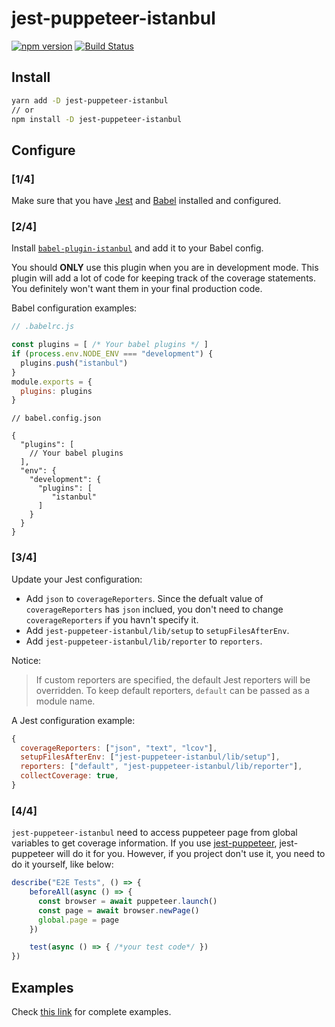 # jest-puppeteer-istanbul

<p>
  <a href="http://badge.fury.io/js/jest-puppeteer-istanbul"><img src="https://badge.fury.io/js/jest-puppeteer-istanbul.svg" alt="npm version"></a>
  <a href="https://circleci.com/gh/ocavue/jest-puppeteer-istanbul/tree/master"><img src="https://circleci.com/gh/ocavue/jest-puppeteer-istanbul/tree/master.svg?&style=shield" alt="Build Status"></a>
</p>

## Install

```bash
yarn add -D jest-puppeteer-istanbul
// or
npm install -D jest-puppeteer-istanbul
```

## Configure

### [1/4]

Make sure that you have [Jest](https://github.com/facebook/jest) and [Babel](https://github.com/babel/babel) installed and configured.

### [2/4]

Install [`babel-plugin-istanbul`](https://www.npmjs.com/package/babel-plugin-istanbul) and add it to your Babel config.

You should **ONLY** use this plugin when you are in development mode. This plugin will add a lot of code for keeping track of the coverage statements. You definitely won't want them in your final production code.

Babel configuration examples:

```javascript
// .babelrc.js

const plugins = [ /* Your babel plugins */ ]
if (process.env.NODE_ENV === "development") {
  plugins.push("istanbul")
}
module.exports = {
  plugins: plugins
}
```

```json5
// babel.config.json

{
  "plugins": [
    // Your babel plugins
  ],
  "env": {
    "development": {
      "plugins": [
         "istanbul"
      ]
    }
  }
}
```

### [3/4]

Update your Jest configuration:

- Add `json` to `coverageReporters`. Since the defualt value of `coverageReporters` has `json` inclued, you don't need to change `coverageReporters` if you havn't specify it.
- Add `jest-puppeteer-istanbul/lib/setup` to `setupFilesAfterEnv`.
- Add `jest-puppeteer-istanbul/lib/reporter` to `reporters`.

Notice:

> If custom reporters are specified, the default Jest reporters will be overridden. To keep default reporters, `default` can be passed as a module name.

A Jest configuration example:
```js
{
  coverageReporters: ["json", "text", "lcov"],
  setupFilesAfterEnv: ["jest-puppeteer-istanbul/lib/setup"],
  reporters: ["default", "jest-puppeteer-istanbul/lib/reporter"],
  collectCoverage: true,
}
```

### [4/4]

`jest-puppeteer-istanbul` need to access puppeteer page from global variables to get coverage information. If you use [jest-puppeteer](https://github.com/smooth-code/jest-puppeteer), jest-puppeteer will do it for you. However, if you project don't use it, you need to do it yourself, like below:

```js
describe("E2E Tests", () => {
    beforeAll(async () => {
      const browser = await puppeteer.launch()
      const page = await browser.newPage()
      global.page = page
    })

    test(async () => { /*your test code*/ })
})
```

## Examples

Check [this link](https://github.com/ocavue/jest-puppeteer-istanbul/tree/master/examples) for complete examples.
